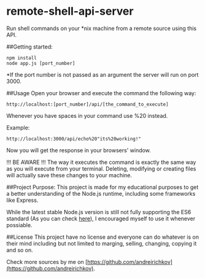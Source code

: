 # remote-shell-api-server
Run shell commands on your *nix machine from a remote source using this API.


##Getting started:
```
npm install
node app.js [port_number]
```
*If the port number is not passed as an argument the server will run on port 3000.


##Usage
Open your browser and execute the command the following way:
```
http://localhost:[port_number]/api/[the_command_to_execute]
```
Whenever you have spaces in your command use %20 instead.

Example:
```
http://localhost:3000/api/echo%20"its%20working!"
```

Now you will get the response in your browsers' window.

!!! BE AWARE !!!
The way it executes the command is exactly the same way as you will execute from your terminal.
Deleting, modifying or creating files will actually save these changes to your machine.


##Project Purpose:
This project is made for my educational purposes to get a better understanding of the Node.js runtime, including some frameworks like Express.

While the latest stable Node.js version is still not fully supporting the ES6 standard (As you can check [here](http://node.green/)), I encouraged myself to use it whenever possiable.



##License
This project have no license and everyone can do whatever is on their mind including but not limited to marging, selling, changing, copying it and so on.


Check more sources by me on [https://github.com/andreirichkov](https://github.com/andreirichkov).
